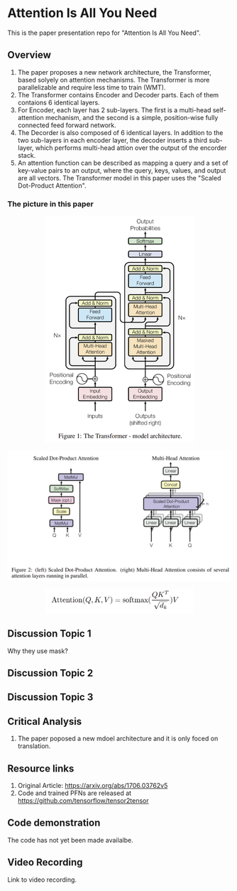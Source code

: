 # Attention Is All You Need
This is the paper presentation repo for "Attention Is All You Need".


## Overview

1. The paper proposes a new network architecture, the Transformer, based solyely on attention mechanisms. The Transformer is more parallelizable and require less time to train (WMT).
2. The Transformer contains Encoder and Decoder parts. Each of them contaions 6 identical layers.
3. For Encoder, each layer has 2 sub-layers. The first is a multi-head self-attention mechanism, and the second is a simple, position-wise fully connected feed forward network.
4. The Decorder is also composed of 6 identical layers. In addition to the two sub-layers in each encoder layer, the decoder inserts a third sub-layer, which performs multi-head attion over the output of the encorder stack.
5. An attention function can be described as mapping a query and a set of key-value pairs to an output, where the query, keys, values, and output are all vectors. The Transformer model in this paper uses the "Scaled Dot-Product Attention".


### The picture in this paper

<div align=center><img src="img/1.png" style="zoom:50%" />  
<p></p>
<img src="img/2.png" style="zoom:50%" />
<p></p>
<img src="img/3.png" style="zoom:50%" />
</div>


## Discussion Topic 1

Why they use mask?

## Discussion Topic 2



## Discussion Topic 3




## Critical Analysis

1. The paper poposed a new mdoel architecture and it is only foced on translation.



## Resource links

1. Original Article: https://arxiv.org/abs/1706.03762v5
2. Code and trained PFNs are released at https://github.com/tensorflow/tensor2tensor


## Code demonstration

The code has not yet been made availalbe.

## Video Recording

Link to video recording.
